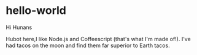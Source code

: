 # hello-world

Hi Hunans

Hubot here,I like Node.js and Coffeescript (that's what I'm made of!).
I've had tacos on the moon and find them far superior to Earth tacos.
